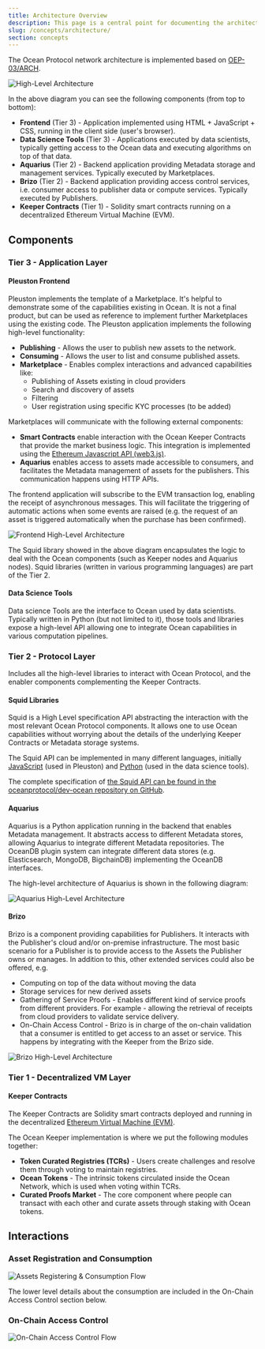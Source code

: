```yaml
---
title: Architecture Overview
description: This page is a central point for documenting the architecture of Ocean Protocol.
slug: /concepts/architecture/
section: concepts
---
```


The Ocean Protocol network architecture is implemented based on [OEP-03/ARCH](https://github.com/oceanprotocol/OEPs/tree/master/3).

![High-Level Architecture](architecture/img/high-level-architecture-v2.png)

In the above diagram you can see the following components (from top to bottom):

- **Frontend** (Tier 3) - Application implemented using HTML + JavaScript + CSS, running in the client side (user's browser).
- **Data Science Tools** (Tier 3) - Applications executed by data scientists, typically getting access to the Ocean data and executing algorithms on top of that data.
- **Aquarius** (Tier 2) - Backend application providing Metadata storage and management services. Typically executed by Marketplaces.
- **Brizo** (Tier 2) - Backend application providing access control services, i.e. consumer access to publisher data or compute services. Typically executed by Publishers.
- **Keeper Contracts** (Tier 1) - Solidity smart contracts running on a decentralized Ethereum Virtual Machine (EVM).

## Components

### Tier 3 - Application Layer

#### Pleuston Frontend

Pleuston implements the template of a Marketplace. It's helpful to demonstrate some of the capabilities existing in Ocean.
It is not a final product, but can be used as reference to implement further Marketplaces using the existing code.
The Pleuston application implements the following high-level functionality:

- **Publishing** - Allows the user to publish new assets to the network.
- **Consuming** - Allows the user to list and consume published assets.
- **Marketplace** - Enables complex interactions and advanced capabilities like:
  - Publishing of Assets existing in cloud providers
  - Search and discovery of assets
  - Filtering
  - User registration using specific KYC processes (to be added)

Marketplaces will communicate with the following external components:

- **Smart Contracts** enable interaction with the Ocean Keeper Contracts that provide the market business logic. This integration is implemented using the [Ethereum Javascript API (web3.js)](https://github.com/ethereum/web3.js/).
- **Aquarius** enables access to assets made accessible to consumers, and facilitates the Metadata management of assets for the publishers. This communication happens using HTTP APIs.

The frontend application will subscribe to the EVM transaction log, enabling the receipt of asynchronous messages. This will facilitate the triggering of automatic actions when some events are raised (e.g. the request of an asset is triggered automatically when the purchase has been confirmed).

![Frontend High-Level Architecture](architecture/img/frontend-hl-arch.png)

The Squid library showed in the above diagram encapsulates the logic to deal with the Ocean components (such as Keeper nodes and Aquarius nodes). Squid libraries (written in various programming languages) are part of the Tier 2.

#### Data Science Tools

Data science Tools are the interface to Ocean used by data scientists. Typically written in Python (but not limited to it),
those tools and libraries expose a high-level API allowing one to integrate Ocean capabilities in various computation pipelines.

### Tier 2 - Protocol Layer

Includes all the high-level libraries to interact with Ocean Protocol, and the enabler components complementing the Keeper Contracts.

#### Squid Libraries

Squid is a High Level specification API abstracting the interaction with the most relevant Ocean Protocol components.
It allows one to use Ocean capabilities without worrying about the details of the underlying Keeper Contracts or Metadata storage systems.

The Squid API can be implemented in many different languages, initially [JavaScript](https://github.com/oceanprotocol/squid-js) (used in Pleuston) and [Python](https://github.com/oceanprotocol/squid-py) (used in the data science tools).

The complete specification of [the Squid API can be found in the oceanprotocol/dev-ocean repository on GitHub](https://github.com/oceanprotocol/dev-ocean/blob/master/doc/architecture/squid.md).

#### Aquarius

Aquarius is a Python application running in the backend that enables Metadata management. It abstracts access to different Metadata stores, allowing Aquarius to integrate different Metadata repositories. The OceanDB plugin system can integrate different data stores (e.g. Elasticsearch, MongoDB, BigchainDB) implementing the OceanDB interfaces.

The high-level architecture of Aquarius is shown in the following diagram:

![Aquarius High-Level Architecture](architecture/img/aquarius-hl-arch.png)

#### Brizo

Brizo is a component providing capabilities for Publishers.
It interacts with the Publisher's cloud and/or on-premise infrastructure.
The most basic scenario for a Publisher is to provide access to the Assets the Publisher owns or manages.
In addition to this, other extended services could also be offered, e.g.

- Computing on top of the data without moving the data
- Storage services for new derived assets
- Gathering of Service Proofs - Enables different kind of service proofs from different providers. For example - allowing the retrieval of receipts from cloud providers to validate service delivery.
- On-Chain Access Control - Brizo is in charge of the on-chain validation that a consumer is entitled to get access to an asset or service. This happens by integrating with the Keeper from the Brizo side.

![Brizo High-Level Architecture](architecture/img/brizo-hl-arch.png)

### Tier 1 - Decentralized VM Layer

#### Keeper Contracts

The Keeper Contracts are Solidity smart contracts deployed and running in the decentralized [Ethereum Virtual Machine (EVM)](https://github.com/ethereum/wiki/wiki/Ethereum-introduction#about-ethereum).

The Ocean Keeper implementation is where we put the following modules together:

- **Token Curated Registries (TCRs)** - Users create challenges and resolve them through voting to maintain registries.
- **Ocean Tokens** - The intrinsic tokens circulated inside the Ocean Network, which is used when voting within TCRs.
- **Curated Proofs Market** - The core component where people can transact with each other and curate assets through staking with Ocean tokens.

## Interactions

### Asset Registration and Consumption

![Assets Registering & Consumption Flow](architecture/img/assets-registering.png)

The lower level details about the consumption are included in the On-Chain Access Control section below.

### On-Chain Access Control

![On-Chain Access Control Flow](architecture/img/onchain-acl.png)
